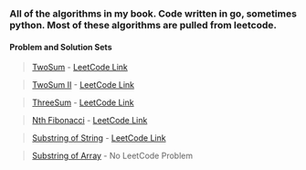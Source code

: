 ### All of the algorithms in my book. Code written in go, sometimes python. Most of these algorithms are pulled from leetcode.

#### Problem and Solution Sets

> [TwoSum](https://github.com/mckinnonn/algorithmBook/tree/master/twosum) - [LeetCode Link](https://leetcode.com/problems/two-sum/)

> [TwoSum II](https://github.com/mckinnonn/algorithmBook/tree/master/twosum) - [LeetCode Link](https://leetcode.com/problems/two-sum-ii-input-array-is-sorted/)

> [ThreeSum](https://github.com/mckinnonn/algorithmBook/tree/master/threesum) - [LeetCode Link](https://leetcode.com/problems/3sum/)

> [Nth Fibonacci](https://github.com/mckinnonn/algorithmBook/tree/master/nthfib) - [LeetCode Link](https://leetcode.com/problems/fibonacci-number)

> [Substring of String](https://github.com/mckinnonn/algorithmBook/tree/master/arraysubsequence) - [LeetCode Link](https://leetcode.com/problems/is-subsequence/)

> [Substring of Array](https://github.com/mckinnonn/algorithmBook/tree/master/arraysubsequence) - No LeetCode Problem 